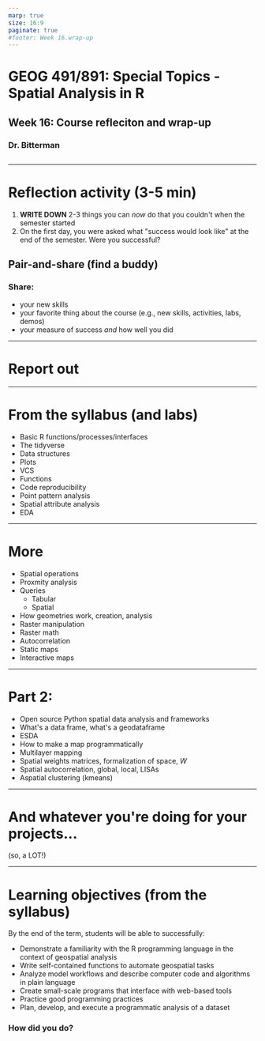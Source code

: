 ```yaml
---
marp: true
size: 16:9 
paginate: true
#footer: Week 16.wrap-up
---
```


# GEOG 491/891: Special Topics - Spatial Analysis in R

## 

## Week 16: Course refleciton and wrap-up

### Dr. Bitterman

## 

---

# Reflection activity (3-5 min)

1. **WRITE DOWN** 2-3 things you can *now* do that you couldn't when the semester started
2. On the first day, you were asked what "success would look like" at the end of the semester. Were you successful?

## Pair-and-share (find a buddy)

### Share: 
- your new skills
- your favorite thing about the course (e.g., new skills, activities, labs, demos)
- your measure of success *and* how well you did

--- 

# Report out

---

# From the syllabus (and labs)

- Basic R functions/processes/interfaces
- The tidyverse
- Data structures
- Plots
- VCS
- Functions
- Code reproducibility
- Point pattern analysis
- Spatial attribute analysis
- EDA

---

# More 

- Spatial operations
- Proxmity analysis
- Queries
    - Tabular
    - Spatial
- How geometries work, creation, analysis
- Raster manipulation
- Raster math
- Autocorrelation
- Static maps
- Interactive maps

---

# Part 2:

- Open source Python spatial data analysis and frameworks
- What's a data frame, what's a geodataframe
- ESDA
- How to make a map programmatically
- Multilayer mapping
- Spatial weights matrices, formalization of space, *W*
- Spatial autocorrelation, global, local, LISAs
- Aspatial clustering (kmeans)

---

# And whatever you're doing for your projects...
(so, a LOT!)

---

# Learning objectives (from the syllabus)

By the end of the term, students will be able to successfully:

- Demonstrate a familiarity with the R programming language in the context of geospatial analysis
- Write self-contained functions to automate geospatial tasks
- Analyze model workflows and describe computer code and algorithms in plain language
- Create small-scale programs that interface with web-based tools
- Practice good programming practices
- Plan, develop, and execute a programmatic analysis of a dataset

### How did you do?


